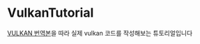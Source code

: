 # VulkanTutorial

[VULKAN 번역본](https://dolong.notion.site/Vulkan-Programming-Tutorial-2021-11-43e085f3906a401ea0bc4e9710139116)을 따라 실제 vulkan 코드를 작성해보는 튜토리얼입니다
